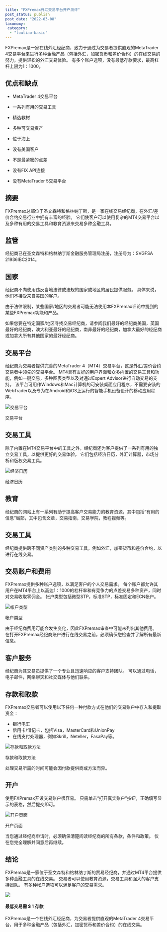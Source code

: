 ```yaml
---
title: "FXPremax外汇交易平台开户测评"
post_status: publish
post_date: "2022-03-08"
taxonomy:
 category: 
  - "toutiao-basic"
---
```


FXPremax是一家在线外汇经纪商，致力于通过为交易者提供直观的MetaTrader 4交易平台来进行多种金融产品（包括外汇，加密货币和差价合约）的在线交易的努力，提供轻松的外汇交易体验。 有多个账户选项，没有最低存款要求，最高杠杆上限为1：1000。

## 优点和缺点

- MetaTrader 4交易平台

- 一系列有用的交易工具

- 精选教材

- 多种可交易资产

- 位于海上

- 没有美国客户

- 不是最紧密的点差

- 没有FIX API连接

- 没有MetaTrader 5交易平台


## 摘要

FXPremax总部位于圣文森特和格林纳丁斯，是一家在线交易经纪商，在外汇/差价合约交易行业中拥有丰富的经验。 它们使客户可以使用复杂的MT4交易平台以及多种有用的交易工具和教育资源来交易多种金融工具。

## 监管

经纪商已在圣文森特和格林纳丁斯金融服务管理局注册，注册号为：SVGFSA 21936IBC2014。

## 国家

经纪商不向使用违反当地法律或法规的国家或地区的居民提供服务。 具体来说，他们不接受来自美国的客户。

由于法律限制，某些国家/地区的交易者可能无法使用本FXPremax评论中提到的某些FXPremax功能和产品。

如果您要在特定国家/地区寻找交易经纪商，请参阅我们最好的经纪商美国，英国最好的经纪商，澳大利亚最好的经纪商，南非最好的经纪商，加拿大最好的经纪商或加拿大所有其他国家的最好经纪商。

## 交易平台

经纪商为交易者提供完善的MetaTrader 4（MT4）交易平台，这是外汇/差价合约交易者中领先的交易平台。 MT4具有友好的用户界面和众多内置的交易工具和功能，例如一键交易，多种图表类型以及对通过Expert Advisor进行自动交易的支持。 该平台可用作Windows和Mac计算机的可安装桌面应用程序，不需要安装的WebTrader以及专为在Android和iOS上运行的智能手机设备设计的移动应用程序。

![交易平台](https://cdn.fendou.la/funstoutiao/2020/11/FxPremax-Review-Trading-Platform.jpg "交易平台")

交易平台

## 交易工具

除了内置在MT4交易平台中的工具之外，经纪商还为客户提供了一系列有用的独立交易工具，以提供更好的交易体验。 它们包括经济日历，外汇计算器，市场分析和版权交易工具。

![经济日历](https://cdn.fendou.la/funstoutiao/2020/11/FXPremax-Review-Economic-Calendar-.jpg "经济日历")

经济日历

## 教育

经纪商的网站上有一系列有助于提高客户交易能力的教育资源，其中包括“有用的信息”局部，其中包含文章，交易指南，交易学院，教程视频等。

## 交易工具

经纪商提供跨不同资产类别的多种交易工具，例如外汇，加密货币和差价合约，以进行在线交易。

## 交易账户和费用

FXPremax提供多种账户选项，以满足客户的个人交易需求。 每个账户都允许其用户在MT4平台上以高达1：1000的杠杆率和有竞争力的点差交易多种资产，同时对交易收取零佣金。 帐户类型包括微型STP，标准STP，标准固定和ECN帐户。

![帐户类型](https://cdn.fendou.la/funstoutiao/2020/11/FXPremax-Review-Account-Types.jpg "帐户类型")

帐户类型

由于经纪商费用可能会发生变化，因此FXPremax审查中可能未列出其他费用。 在打开FXPremax经纪商账户进行在线交易之前，必须确保您检查并了解所有最新信息。

## 客户服务

经纪商为其交易员提供了一个专业且迅速响应的客户支持团队。 可以通过电话，电子邮件，网络聊天和社交媒体与他们联系。

## 存款和取款

FXPremax交易者可以使用以下任何一种付款方式在他们的交易账户中存入和提取资金：

- 银行电汇
- 信用卡/借记卡，包括Visa，MasterCard和UnionPay
- 在线支付处理器，例如Skrill，Neteller，FasaPay等。

![存款和取款方法](https://cdn.fendou.la/funstoutiao/2020/11/FXPremax-Review-Deposit-and-Withdrawal-Methods-.jpg "存款和取款方法")

存款和取款方法

处理交易所需的时间可能会因付款提供商或方法而异。

## 开户

使用FXPremax开设交易账户很容易。 只需单击“打开真实账户”按钮，正确填写显示的表格，然后提交即可。

![开户页面](https://cdn.fendou.la/funstoutiao/2020/11/FXPremax-Review-Account-Opening-Page-1.jpg "开户页面")

开户页面

当您通过经纪商申请时，必须确保清楚阅读经纪商的所有条款，条件和政策。 仅在您完全理解并同意后再继续。

## 结论

FXPremax是一家位于圣文森特和格林纳丁斯的贸易经纪商，并通过MT4平台提供多种金融工具的在线交易。 交易者可以使用教育资源，交易工具和强大的客户支持团队。 有多种帐户选项可以满足客户的交易需求。

![](https://cdn.fendou.la/funstoutiao/2020/11/FXPremax-Logo.png)

#### 最低交易需 **$ 1** 存款

FXPremax是一个在线外汇经纪商，为交易者提供直观的MetaTrader 4交易平台，用于多种金融产品（包括外汇，加密货币和差价合约）的在线交易。
